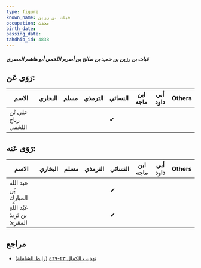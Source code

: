 ```yaml
---
type: figure
known_name: قباث بن رزين
occupation: محدث
birth_date:
passing_date:
tahdhib_id: 4838
---
```

##### قباث بن رزين بن حميد بن صالح بن أصرم اللخمي أبو هاشم المصري

## رَوَى عَن:
| الاسم               | البخاري | مسلم | الترمذي | النسائي | ابن ماجه | أبي داود | Others |
| ------------------- | ------- | ---- | ------- | ------- | -------- | -------- | ------ |
| علي بْن رباح اللخمي |         |      |         | ✔       |          |          |        |
## رَوَى عَنه:
| الاسم                           | البخاري | مسلم | الترمذي | النسائي | ابن ماجه | أبي داود | Others |
| ------------------------------- | ------- | ---- | ------- | ------- | -------- | -------- | ------ |
| عبد الله بْن المبارك            |         |      |         | ✔       |          |          |        |
| عَبْد اللَّهِ بن يَزِيدَ المقرئ |         |      |         | ✔       |          |          |        |
## مراجع
- [تهذيب الكمال ٢٣-٤٦٩](obsidian://open?vault=Tahdhib-al-Kamal&file=Figures/٤٨٣٨-قباث%20بن%20رزين%20بن%20حميد%20بن%20صالح%20بن%20أصرم%20اللخمي%20أبو%20هاشم%20المصري) ([رابط الشاملة](https://shamela.ws/book/3722/12356))